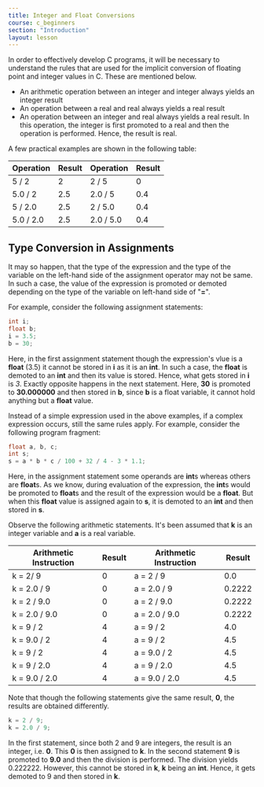```yaml
---
title: Integer and Float Conversions
course: c_beginners
section: "Introduction"
layout: lesson
---
```


In order to effectively develop C programs, it will be necessary to understand
the rules that are used for the implicit conversion of floating point and
integer values in C. These are mentioned below.

* An arithmetic operation between an integer and integer always yields an
  integer result
* An operation between a real and real always yields a real result
* An operation between an integer and real always yields a real result. In this
  operation, the integer is first promoted to a real and then the operation is
  performed. Hence, the result is real.

A few practical examples are shown in the following table:

| Operation | Result | Operation | Result |
| --------- | ------ | --------- | ------ |
| 5 / 2 | 2 | 2 / 5 | 0
| 5.0 / 2 | 2.5 | 2.0 / 5 | 0.4
| 5 / 2.0 | 2.5 | 2 / 5.0 | 0.4
| 5.0 / 2.0 | 2.5 | 2.0 / 5.0 | 0.4

## Type Conversion in Assignments

It may so happen, that the type of the expression and the type of the variable
on the left-hand side of the assignment operator may not be same. In such a
case, the value of the expression is promoted or demoted depending on the type
of the variable on left-hand side of "**=**".

For example, consider the following assignment statements:

```c
int i;
float b;
i = 3.5;
b = 30;
```

Here, in the first assignment statement though the expression's vlue is a
**float** (3.5) it cannot be stored in **i** as it is an **int**. In such a
case, the **float** is demoted to an **int** and then its value is stored.
Hence, what gets stored in **i** is _3_. Exactly opposite happens in the next
statement. Here, **30** is promoted to **30.000000** and then stored in **b**,
since **b** is a float variable, it cannot hold anything but a **float**
value.

Instead of a simple expression used in the above examples, if a complex
expression occurs, still the same rules apply. For example, consider the
following program fragment:

```c
float a, b, c;
int s;
s = a * b * c / 100 + 32 / 4 - 3 * 1.1;
```

Here, in the assignment statement some operands are **int**s whereas others are
**float**s. As we know, during evaluation of the expression, the **int**s would
be promoted to **float**s and the result of the expression would be a **float**.
But when this **float** value is assigned again to **s**, it is demoted to an
**int** and then stored in **s**.

Observe the following arithmetic statements. It's been assumed that **k** is an
integer variable and **a** is a real variable.

| Arithmetic Instruction | Result | Arithmetic Instruction | Result |
| ---------------------- | ------ | ---------------------- | ------ |
| k = 2/ 9               | 0      | a = 2 / 9              | 0.0    |
| k = 2.0 / 9            | 0      | a = 2.0 / 9            | 0.2222 |
| k = 2 / 9.0            | 0      | a = 2 / 9.0            | 0.2222 |
| k = 2.0 / 9.0          | 0      | a = 2.0 / 9.0          | 0.2222 |
| k = 9 / 2              | 4      | a = 9 / 2              | 4.0    |
| k = 9.0 / 2            | 4      | a = 9 / 2              | 4.5    |
| k = 9 / 2              | 4      | a = 9.0 / 2            | 4.5    |
| k = 9 / 2.0            | 4      | a = 9 / 2.0            | 4.5    |
| k = 9.0 / 2.0          | 4      | a = 9.0 / 2.0          | 4.5    |

Note that though the following statements give the same result, **0**, the
results are obtained differently.

```c
k = 2 / 9;
k = 2.0 / 9;
```

In the first statement, since both 2 and 9 are integers, the result is an
integer, i.e. **0**. This **0** is then assigned to **k**. In the second
statement **9** is promoted to **9.0** and then the division is performed. The
division yields 0.222222. However, this cannot be stored in **k**, **k** being an
**int**. Hence, it gets demoted to 9 and then stored in **k**.
